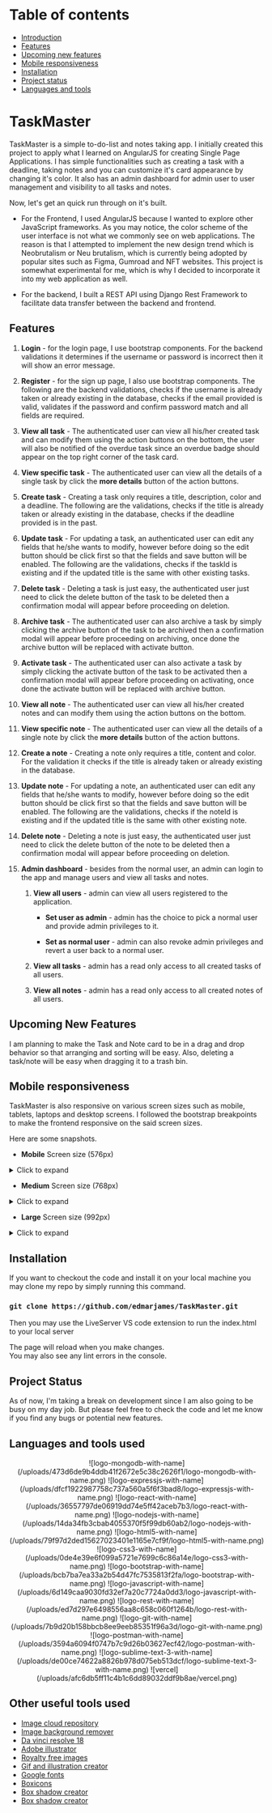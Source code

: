 # Table of contents
+ [Introduction](#TaskMaster)
+ [Features](#features)
+ [Upcoming new features](#upcoming-new-features)
+ [Mobile responsiveness](#mobile-responsiveness)
+ [Installation](#installation)
+ [Project status](#project-status)
+ [Languages and tools](#language-and-tools)

# TaskMaster

TaskMaster is a simple to-do-list and notes taking app. I initially created this project to apply what I learned on AngularJS for creating Single Page Applications. I has simple functionalities such as creating a task with a deadline, taking notes and you can customize it's card appearance by changing it's color. It also has an admin dashboard for admin user to user management and visibility to all tasks and notes.

Now, let's get an quick run through on it's built. 

+ For the Frontend, I used AngularJS because I wanted to explore other JavaScript frameworks. As you may notice, the color scheme of the user interface is not what we commonly see on web applications. The reason is that I attempted to implement the new design trend which is Neobrutalism or Neu brutalism, which is currently being adopted by popular sites such as Figma, Gumroad and NFT websites.
This project is somewhat experimental for me, which is why I decided to incorporate it into my web application as well.

+ For the backend, I built a REST API using Django Rest Framework to facilitate data transfer between the backend and frontend.

## Features

1. **Login** - for the login page, I use bootstrap components. For the backend validations it determines if the username or password is incorrect then it will show an error message.

2. **Register** - for the sign up page, I also use bootstrap components. The following are the backend validations, checks if the username is already taken or already existing in the database, checks if the email provided is valid, validates if the password and confirm password match and all fields are required.

3. **View all task** - The authenticated user can view all his/her created task and can modify them using the action buttons on the bottom, the user will also be notified of the overdue task since an overdue badge should appear on the top right corner of the task card.

4. **View specific task** - The authenticated user can view all the details of a single task by click the **more details** button of the action buttons.

5. **Create task** - Creating a task only requires a title, description, color and a deadline. The following are the validations, checks if the title is already taken or already existing in the database, checks if the deadline provided is in the past.

6. **Update task** - For updating a task, an authenticated user can edit any fields that he/she wants to modify, however before doing so the edit button should be click first so that the fields and save button will be enabled. The following are the validations, checks if the taskId is existing and if the updated title is the same with other existing tasks.

7. **Delete task** - Deleting a task is just easy, the authenticated user just need to click the delete button of the task to be deleted then a confirmation modal will appear before proceeding on deletion.

8. **Archive task** - The authenticated user can also archive a task by simply clicking the archive button of the task to be archived then a confirmation modal will appear before proceeding on archiving, once done the archive button will be replaced with activate button.

9. **Activate task** - The authenticated user can also activate a task by simply clicking the activate button of the task to be activated then a confirmation modal will appear before proceeding on activating, once done the activate button will be replaced with archive button.

10. **View all note** - The authenticated user can view all his/her created notes and can modify them using the action buttons on the bottom.

11. **View specific note** - The authenticated user can view all the details of a single note by click the **more details** button of the action buttons.

10. **Create a note** - Creating a note only requires a title, content and color. For the validation it checks if the title is already taken or already existing in the database.

11. **Update note** - For updating a note, an authenticated user can edit any fields that he/she wants to modify, however before doing so the edit button should be click first so that the fields and save button will be enabled. The following are the validations, checks if the noteId is existing and if the updated title is the same with other existing note.

12. **Delete note** - Deleting a note is just easy, the authenticated user just need to click the delete button of the note to be deleted then a confirmation modal will appear before proceeding on deletion.

13. **Admin dashboard** - besides from the normal user, an admin can login to the app and manage users and view all tasks and notes.

    1. **View all users** - admin can view all users registered to the application.

        + **Set user as admin** - admin has the choice to pick a normal user and provide admin privileges to it.

        + **Set as normal user** - admin can also revoke admin privileges and revert a user back to a normal user.

    2. **View all tasks** - admin has a read only access to all created tasks of all users.

    3. **View all notes** - admin has a read only access to all created notes of all users. 

## <a name="#upcoming-new-features"></a>Upcoming New Features

I am planning to make the Task and Note card to be in a drag and drop behavior so that arranging and sorting will be easy. Also, deleting a task/note will be easy when dragging it to a trash bin.

## <a name="#mobile-responsiveness"><a/>Mobile responsiveness

TaskMaster is also responsive on various screen sizes such as mobile, tablets, laptops and desktop screens.
I followed the bootstrap breakpoints to make the frontend responsive on the said screen sizes. 

Here are some snapshots.

+ **Mobile** Screen size (576px)

<details><summary>Click to expand</summary>
<p align="center" style="display: flex; justify-content: space-around;">
    <img src="https://github.com/edmarjames/TaskMaster/assets/112933982/48c5acb5-b36d-488e-be73-7d6994acdbe5" width="575" height="896"/>
</p>
<p align="center" style="display: flex; justify-content: space-around;">
    <img src="https://github.com/edmarjames/TaskMaster/assets/112933982/06532fdf-0188-4858-9bf1-e223dfeda930" width="579" height="896"/>
</p>
</details>

+ **Medium** Screen size (768px)

<details><summary>Click to expand</summary>
<p align="center" style="display: flex; justify-content: space-around;">
    <img src="https://github.com/edmarjames/TaskMaster/assets/112933982/94befe79-1e32-4555-a42d-90f9487c82a8" width="770" height="892"/>
</p>
<p align="center" style="display: flex; justify-content: space-around;">
    <img src="https://github.com/edmarjames/TaskMaster/assets/112933982/145d56c0-d1ac-46d0-aed8-fcc479c54919" width="767" height="890"/>
</p>
</details>

+ **Large** Screen size (992px)

<details><summary>Click to expand</summary>
<p align="center" style="display: flex; justify-content: space-around;">
    <img src="https://github.com/edmarjames/TaskMaster/assets/112933982/52f6fbd1-97b9-4d41-b900-673cc922e68f" width="991" height="892"/>
</p>
<p align="center" style="display: flex; justify-content: space-around;">
    <img src="https://github.com/edmarjames/TaskMaster/assets/112933982/08fd52ac-cd8d-4f82-acde-a81c5779aa7d" width="990" height="891"/>
</p>
<p align="center" style="display: flex; justify-content: space-around;">
    <img src="https://github.com/edmarjames/TaskMaster/assets/112933982/70500166-5246-4915-bab2-28715ba99ff9" width="990" height="892"/>
</p>
</details>

## Installation

If you want to checkout the code and install it on your local machine you may clone my repo by simply running this command.

### `git clone https://github.com/edmarjames/TaskMaster.git`

Then you may use the LiveServer VS code extension to run the index.html to your local server

The page will reload when you make changes.\
You may also see any lint errors in the console.

## <a name="#project-status"></a>Project Status

As of now, I'm taking a break on development since I am also going to be busy on my day job. But please feel free to check the code and let me know if you find any bugs or potential new features.

## <a name="#language-and-tools"></a>Languages and tools used
<p align="center">
    ![logo-mongodb-with-name](/uploads/473d6de9b4ddb41f2672e5c38c2626f1/logo-mongodb-with-name.png)
    ![logo-expressjs-with-name](/uploads/dfcf1922987758c737a560a5f6f3bad8/logo-expressjs-with-name.png)
    ![logo-react-with-name](/uploads/36557797de06919dd74e5ff42aceb7b3/logo-react-with-name.png)
    ![logo-nodejs-with-name](/uploads/14da34fb3cbab4055370f5f99db60ab2/logo-nodejs-with-name.png)
    ![logo-html5-with-name](/uploads/79f97d2ded15627023401e1165e7cf9f/logo-html5-with-name.png)
    ![logo-css3-with-name](/uploads/0de4e39e6f099a5721e7699c6c86a14e/logo-css3-with-name.png)
    ![logo-bootstrap-with-name](/uploads/bcb7ba7ea33a2b54d47fc7535813f2fa/logo-bootstrap-with-name.png)
    ![logo-javascript-with-name](/uploads/6d149caa9030fd32ef7a20c7724a0dd3/logo-javascript-with-name.png)
    ![logo-rest-with-name](/uploads/ed7d297e6498556aa8c658c060f1264b/logo-rest-with-name.png)
    ![logo-git-with-name](/uploads/7b9d20b158bbcb8ee9eeb85351f96a3d/logo-git-with-name.png)
    ![logo-postman-with-name](/uploads/3594a6094f0747b7c9d26b03627ecf42/logo-postman-with-name.png)
    ![logo-sublime-text-3-with-name](/uploads/de00ce74622a8826b978d075eb513dcf/logo-sublime-text-3-with-name.png)
    ![vercel](/uploads/afc6db5ff11c4b1c6dd89032ddf9b8ae/vercel.png)
</p>

## Other useful tools used

+ [Image cloud repository](https://imgbb.com/)
+ [Image background remover](https://www.remove.bg/upload)
+ [Da vinci resolve 18](https://www.blackmagicdesign.com/products/davinciresolve/whatsnew)
+ [Adobe illustrator](https://www.adobe.com/ph_en/products/illustrator/free-trial-download.html)
+ [Royalty free images](https://unsplash.com/)
+ [Gif and illustration creator](https://storyset.com/)
+ [Google fonts](https://fonts.google.com/specimen/Poppins?query=poppins)
+ [Boxicons](https://boxicons.com/)
+ [Box shadow creator](https://shadows.brumm.af/)
+ [Box shadow creator](https://neumorphism.io/#e2eee8)
